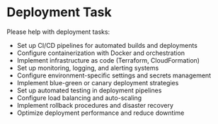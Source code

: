 # Deployment Task

Please help with deployment tasks:
- Set up CI/CD pipelines for automated builds and deployments
- Configure containerization with Docker and orchestration
- Implement infrastructure as code (Terraform, CloudFormation)
- Set up monitoring, logging, and alerting systems
- Configure environment-specific settings and secrets management
- Implement blue-green or canary deployment strategies
- Set up automated testing in deployment pipelines
- Configure load balancing and auto-scaling
- Implement rollback procedures and disaster recovery
- Optimize deployment performance and reduce downtime
